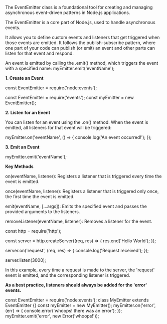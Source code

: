 The EventEmitter class is a foundational tool for creating and managing asynchronous event-driven patterns in Node.js applications.




The EventEmitter is a core part of Node.js, used to handle asynchronous events. 


It allows you to define custom events and listeners that get triggered when those events are emitted. 
It follows the publish-subscribe pattern, where one part of your code can publish (or emit) an event and other parts can listen for that event and respond.



An event is emitted by calling the .emit() method, which triggers the event with a specified name:
myEmitter.emit('eventName');


**1. Create an Event**

const EventEmitter = require('node:events');

const EventEmitter = require('events');
const myEmitter = new EventEmitter();

**2. Listen for an Event**

You can listen for an event using the .on() method. When the event is emitted, all listeners for that event will be triggered:

myEmitter.on('eventName', () => {
  console.log('An event occurred!');
});


**3. Emit an Event**

myEmitter.emit('eventName');



**Key Methods**

on(eventName, listener): Registers a listener that is triggered every time the event is emitted.

once(eventName, listener): Registers a listener that is triggered only once, the first time the event is emitted.

emit(eventName, [...args]): Emits the specified event and passes the provided arguments to the listeners.

removeListener(eventName, listener): Removes a listener for the event.





const http = require('http');

const server = http.createServer((req, res) => {
  res.end('Hello World');
});

server.on('request', (req, res) => {
  console.log('Request received');
});

server.listen(3000);

In this example, every time a request is made to the server, the 'request' event is emitted, and the corresponding listener is triggered.



**As a best practice, listeners should always be added for the 'error' events.**

const EventEmitter = require('node:events');
class MyEmitter extends EventEmitter {}
const myEmitter = new MyEmitter();
myEmitter.on('error', (err) => {
  console.error('whoops! there was an error');
});
myEmitter.emit('error', new Error('whoops!'));
